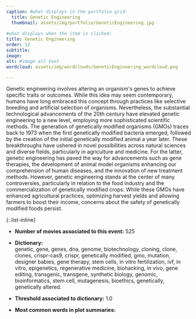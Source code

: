 ```yaml
---
caption: #what displays in the portfolio grid:
  title: Genetic Engineering
  thumbnail: assets/img/portfolio/GeneticEngineering.jpg
  
#what displays when the item is clicked:
title: Genetic Engineering
order: 12
subtitle: 
image: 
alt: #image alt text
wordcloud: assets/img/wordclouds/GeneticEngineering_wordcloud.png

---
```

Genetic engineering involves altering an organism's genes to achieve specific traits or outcomes. While this idea may seem contemporary, humans have long embraced this concept through practices like selective breeding and artificial selection of organisms. Nevertheless, the substantial technological advancements of the 20th century have elevated genetic engineering to a new level, employing more sophisticated scientific methods. The generation of genetically modified organisms (GMOs) traces back to 1973 when the first genetically modified bacteria emerged, followed by the creation of the initial genetically modified animal a year later. These breakthroughs have ushered in novel possibilities across natural sciences and diverse fields, particularly in agriculture and medicine. For the latter, genetic engineering has paved the way for advancements such as gene therapies, the development of animal model organisms enhancing our comprehension of human diseases, and the innovation of new treatment methods. However, genetic engineering stands at the center of many controversies, particularly in relation to the food industry and the commercialization of genetically modified crops. While these GMOs have enhanced agricultural practices, optimizing harvest yields and allowing farmers to boost their income, concerns about the safety of genetically modified foods persist.

{:.list-inline} 
- **Number of movies associated to this event:** 525

- **Dictionary:**\
genetic, gene, genes, dna, genome, biotechnology, cloning, clone, clones, crispr-cas9, crispr, genetically modified, gmo, mutation, designer babies, gene therapy, stem cells, in vitro fertilization, ivf, in vitro, epigenetics, regenerative medicine, biohacking, in vivo, gene editing, transgenic, transgene, synthetic biology, genomic, bioinformatics, stem cell, mutagenesis, bioethics, genetically, genetically altered.

- **Threshold associated to dictionary:** 1.0

- **Most common words in plot summaries:** 
